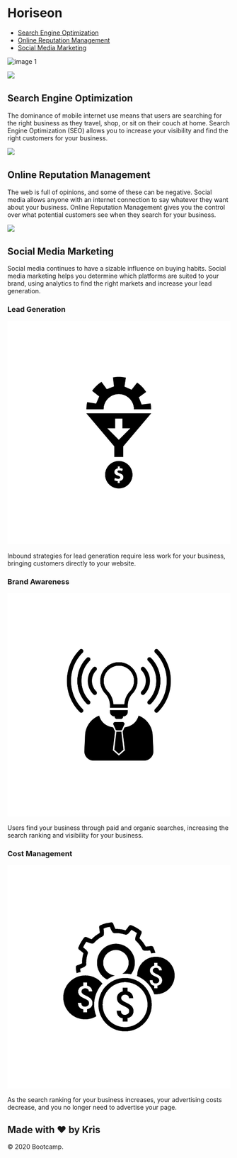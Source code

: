 Horiseon
========

-   [Search Engine Optimization](#search-engine-optimization)
-   [Online Reputation Management](#online-reputation-management)
-   [Social Media Marketing](#social-media-marketing)

![image 1](https://github.com/kwis07/homework1211/blob/main/Assets/images/assets_images_digital-marketing-meeting.jpg)

![](assets/images/assets_images_search-engine-optimization.jpg)

Search Engine Optimization
--------------------------

The dominance of mobile internet use means that users are searching for
the right business as they travel, shop, or sit on their couch at home.
Search Engine Optimization (SEO) allows you to increase your visibility
and find the right customers for your business.

![](assets/images/assets_images_online-reputation-management.jpg)

Online Reputation Management
----------------------------

The web is full of opinions, and some of these can be negative. Social
media allows anyone with an internet connection to say whatever they
want about your business. Online Reputation Management gives you the
control over what potential customers see when they search for your
business.

![](assets/images/assets_images_social-media-marketing.jpg)

Social Media Marketing
----------------------

Social media continues to have a sizable influence on buying habits.
Social media marketing helps you determine which platforms are suited to
your brand, using analytics to find the right markets and increase your
lead generation.

### Lead Generation

![](assets/images/assets_images_lead-generation.png)

Inbound strategies for lead generation require less work for your
business, bringing customers directly to your website.

### Brand Awareness

![](assets/images/assets_images_brand-awareness.png)

Users find your business through paid and organic searches, increasing
the search ranking and visibility for your business.

### Cost Management

![](assets/images/assets_images_cost-management.png)

As the search ranking for your business increases, your advertising
costs decrease, and you no longer need to advertise your page.

Made with ❤️️ by Kris
---------------------

© 2020 Bootcamp.

